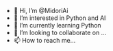 - 👋 Hi, I’m @MidoriAi
- 👀 I’m interested in Python and AI
- 🌱 I’m currently learning Python 
- 💞️ I’m looking to collaborate on ...
- 📫 How to reach me...

<!---
MidoriAi/MidoriAi is a ✨ special ✨ repository because its `README.md` (this file) appears on your GitHub profile.
You can click the Preview link to take a look at your changes.
--->
